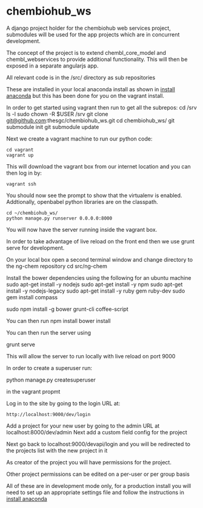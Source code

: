 chembiohub_ws
=============

A django project holder for the chembiohub web services project, submodules will be used for the app projects which are in concurrent development.

The concept of the project is to extend chembl_core_model and chembl_webservices to provide additional functionality. This will then be exposed in a separate angularjs app.

All relevant code is in the /src/ directory as sub repositories

These are installed in your local anaconda install as shown in  [install anaconda](install_anaconda.rst) but this has been done for you on the vagrant install.

In order to get started using vagrant then run to get all the subrepos:
    cd /srv
    ls -l
    sudo chown -R $USER /srv
    git clone git@github.com:thesgc/chembiohub_ws.git
    cd chembiohub_ws/
    git submodule init
    git submodule update

Next we create a vagrant machine to run our python code:

    cd vagrant
    vagrant up
  
This will download the vagrant box from our internet location and you can then log in by:

    vagrant ssh
  
You should now see the prompt to show that the  virtualenv is enabled. Addtionally, openbabel python libraries are on the classpath.

    cd ~/chembiohub_ws/
    python manage.py runserver 0.0.0.0:8000

You will now have the server running inside the vagrant box.

In order to take advantage of live reload on the front end then we use grunt serve for development.

On your local box open a second terminal window and change directory to the ng-chem repository
    cd src/ng-chem

Install the bower dependencies using the following for an ubuntu machine
   sudo apt-get install -y nodejs
  sudo apt-get install -y npm
  sudo apt-get install -y nodejs-legacy
  sudo apt-get install -y ruby gem ruby-dev
  sudo gem install compass

  sudo npm install -g bower grunt-cli coffee-script

You can then run
   npm install
   bower install

You can then run the server using

   grunt serve
   
This will allow the server to run locally with live reload on port 9000

In order to create a superuser run:

   python manage.py createsuperuser
   
in the vagrant propmt

Log in to the site by going to the login URL at:

    http://localhost:9000/dev/login

Add a project for your new user by going to the admin URL at
    localhost:8000/dev/admin
Next add a custom field config for the project

    
Next go back to localhost:9000/devapi/login and you will be redirected to the projects list with the new project in it

As creator of the project you will have permissions for the project.

Other project permissions can be edited on a per-user or per group basis




All of these are in development mode only, for a production install you will need to set up an appropriate settings file and follow the instructions in [install anaconda](install_anaconda.rst) 


